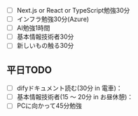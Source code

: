 - [ ] Next.js or React or TypeScript勉強30分
- [ ] インフラ勉強30分(Azure)
- [ ] AI勉強1時間
- [ ] 基本情報技術者30分
- [ ] 新しいもの触る30分

## 平日TODO
- [ ] difyドキュメント読む(30分 in 電車)：
- [ ] 基本情報技術者(15 〜 20分 in お昼休憩)：
- [ ] PCに向かって45分勉強
